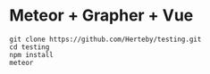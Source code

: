# Meteor + Grapher + Vue
```
git clone https://github.com/Herteby/testing.git
cd testing
npm install
meteor
```